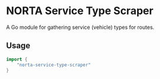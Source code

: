 # NORTA Service Type Scraper

A Go module for gathering service (vehicle) types for routes.

## Usage
```go
import {
    "norta-service-type-scraper"
}
```